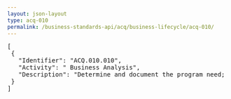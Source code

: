 ```yaml
---
layout: json-layout
type: acq-010
permalink: /business-standards-api/acq/business-lifecycle/acq-010/
---
```

<pre>
[
 {
   "Identifier": "ACQ.010.010",
   "Activity": " Business Analysis",
   "Description": "Determine and document the program need; form a team and document roles and responsibilities.\n\nTeam develops refined requirements for supplies and/or services, focusing on outcomes necessary to meet mission needs."
 }
]
</pre>
